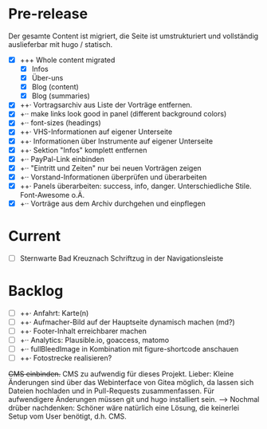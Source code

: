 # Pre-release

Der gesamte Content ist migriert, die Seite ist umstrukturiert und vollständig auslieferbar mit hugo / statisch.

- [x] +++ Whole content migrated
  - [x] Infos
  - [x] Über-uns
  - [x] Blog (content)
  - [x] Blog (summaries)
- [x] ++· Vortragsarchiv aus Liste der Vorträge entfernen.
- [x] +·· make links look good in panel (different background colors)
- [x] +·· font-sizes (headings)
- [x] ++· VHS-Informationen auf eigener Unterseite
- [x] ++· Informationen über Instrumente auf eigener Unterseite
- [x] ++· Sektion "Infos" komplett entfernen
- [x] +·· PayPal-Link einbinden
- [x] +·· "Eintritt und Zeiten" nur bei neuen Vorträgen zeigen
- [x] +·· Vorstand-Informationen überprüfen und überarbeiten
- [x] ++· Panels überarbeiten: success, info, danger. Unterschiedliche Stile. Font-Awesome o.Ä.
- [x] +·· Vorträge aus dem Archiv durchgehen und einpflegen

# Current
- [ ] Sternwarte Bad Kreuznach Schriftzug in der Navigationsleiste

# Backlog

- [ ] ++· Anfahrt: Karte(n)
- [ ] ++· Aufmacher-Bild auf der Hauptseite dynamisch machen (md?)
- [ ] ++· Footer-Inhalt erreichbarer machen
- [ ] +·· Analytics: Plausible.io, goaccess, matomo
- [ ] +·· fullBleedImage in Kombination mit figure-shortcode anschauen
- [ ] ++· Fotostrecke realisieren?

~~CMS einbinden.~~ CMS zu aufwendig für dieses Projekt. Lieber: Kleine Änderungen sind über das Webinterface von Gitea möglich, da lassen sich Dateien hochladen und in Pull-Requests zusammenfassen. Für aufwendigere Änderungen müssen git und hugo installiert sein. --> Nochmal drüber nachdenken: Schöner wäre natürlich eine Lösung, die keinerlei Setup vom User benötigt, d.h. CMS.
